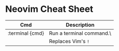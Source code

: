 # Neovim Cheat Sheet

| Cmd             | Description              |
|-----------------|--------------------------|
| :terminal {cmd} | Run a terminal command.\ |
|                 | Replaces Vim's `!`       |
